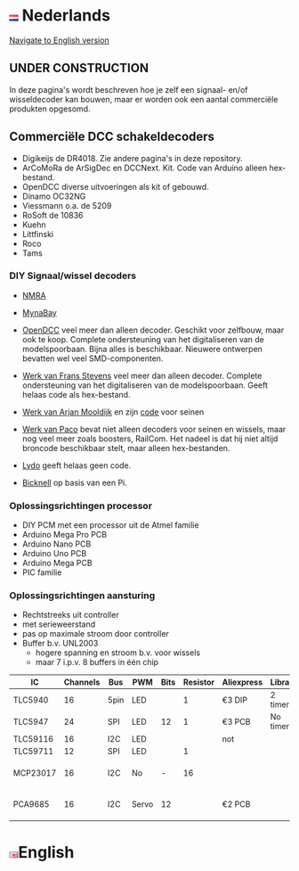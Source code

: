 # ![Nederlandse vlag](../images/nl.gif) Nederlands

[Navigate to English version](#English)

## UNDER CONSTRUCTION
In deze pagina's wordt beschreven hoe je zelf een signaal- en/of wisseldecoder kan bouwen, maar er worden ook een aantal commerciële produkten opgesomd.


## Commerciële DCC schakeldecoders

* Digikeijs de DR4018. Zie andere pagina's in deze repository.
* ArCoMoRa de ArSigDec en DCCNext. Kit. Code van Arduino alleen hex-bestand.
* OpenDCC diverse uitvoeringen als kit of gebouwd.
* Dinamo OC32NG
* Viessmann o.a. de 5209
* RoSoft de 10836
* Kuehn
* Littfinski
* Roco
* Tams


### DIY Signaal/wissel decoders

* [NMRA](https://github.com/mrrwa/NmraDcc)

* [MynaBay](https://github.com/MynaBay/DCC_Decoder)

* [OpenDCC](https://www.opendcc.de/elektronik/opendecoder/opendecoder_e.html) veel meer dan alleen decoder. Geschikt voor zelfbouw, maar ook te koop. Complete ondersteuning van het digitaliseren van de modelspoorbaan. Bijna alles is beschikbaar. Nieuwere ontwerpen bevatten wel veel SMD-componenten.

* [Werk van Frans Stevens](http://members.home.nl/fjstevens/) veel meer dan alleen decoder. Complete ondersteuning van het digitaliseren van de modelspoorbaan. Geeft helaas code als hex-bestand.

* [Werk van Arjan Mooldijk](https://arjanmooldijk.wordpress.com/2018/10/15/signal-decoder-sketch-voor-duitse-seinen/) en zijn [code](https://github.com/ArjanMooldijk/Signal-Decoder) voor seinen

* [Werk van Paco](http://usuaris.tinet.cat/fmco/main_en.html) bevat niet alleen decoders voor seinen en wissels, maar nog veel meer zoals boosters, RailCom. Het nadeel is dat hij niet altijd broncode beschikbaar stelt, maar alleen hex-bestanden.

* [Lydo](https://www.lydo.nl/hobby/diy-dcc-accessory-decoder/) geeft helaas geen code.

* [Bicknell](https://github.com/bicknell/rpi-dcc-decoder) op basis van een Pi.

### Oplossingsrichtingen processor

* DIY PCM met een processor uit de Atmel familie
* Arduino Mega Pro PCB
* Arduino Nano PCB
* Arduino Uno PCB
* Arduino Mega PCB
* PIC familie

### Oplossingsrichtingen aansturing

* Rechtstreeks uit controller
 * met serieweerstand
 * pas op maximale stroom door controller
* Buffer b.v. UNL2003
  * hogere spanning en stroom b.v. voor wissels
  * maar 7 i.p.v. 8 buffers in één chip



| IC     | Channels | Bus | PWM |Bits|Resistor|Aliexpress | Library  | Remarks   |Current             |
|--------|----------|-----|-----|----|--------|-----------|----------|-----------|--------------------|
|TLC5940 | 16       |5pin | LED |    |1       |&euro;3 DIP| 2 timers |           | 120 mA/pin         |
|TLC5947 | 24       | SPI | LED | 12 |1       |&euro;3 PCB|No timers |           | 38 mA/pin          |
|TLC59116| 16       | I2C | LED |    |        | not       |          |           |                    |
|TLC59711| 12       | SPI | LED |    |1       |           |          |           |                    |
|MCP23017| 16       | I2C | No  | -  |16      |           |          |Also input |25mA/pin, 150mA chip|
|PCA9685 | 16       | I2C |Servo| 12 |        |&euro;2 PCB|          |           |25mA/pin, 400mA chip|




# ![English flag](../images/gb.gif)English
